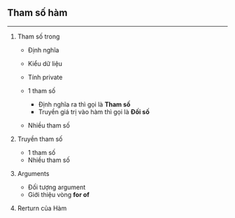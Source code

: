 ## Tham số hàm

---

1. Tham số trong

   - Định nghĩa
   - Kiểu dữ liệu
   - Tính private
   - 1 tham số

     - Định nghĩa ra thì gọi là **Tham số**
     - Truyền giá trị vào hàm thì gọi là **Đối số**

   - Nhiều tham số

2. Truyền tham số

   - 1 tham số
   - Nhiều tham số

3. Arguments

   - Đối tượng argument
   - Giới thiệu vòng **for of**

4. Rerturn của Hàm
